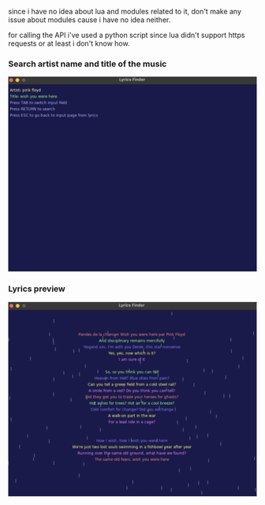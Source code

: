 since i have no idea about lua and modules related to it, don't make any issue about modules cause i have no idea neither.

for calling the API i've used a python script since lua didn't support https requests or at least i don't know how.


### Search artist name and title of the music
![alt text](resource/menu.png)


### Lyrics preview
![alt text](resource/lyrics.png)
